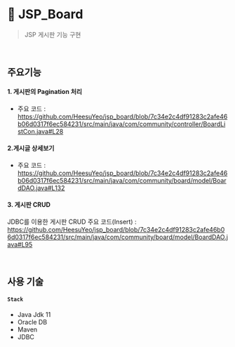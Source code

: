 # :pushpin: JSP_Board

> JSP 게시판 기능 구현
  
</br>

## 주요기능
#### 1. 게시판의 Pagination 처리

 - 주요 코드 :  https://github.com/HeesuYeo/jsp_board/blob/7c34e2c4df91283c2afe46b06d0317f6ec584231/src/main/java/com/community/controller/BoardListCon.java#L28

#### 2.게시글 상세보기

  - 주요 코드 : https://github.com/HeesuYeo/jsp_board/blob/7c34e2c4df91283c2afe46b06d0317f6ec584231/src/main/java/com/community/board/model/BoardDAO.java#L132
    
#### 3. 게시판 CRUD

JDBC를 이용한 게시판 CRUD 주요 코드(Insert) : https://github.com/HeesuYeo/jsp_board/blob/7c34e2c4df91283c2afe46b06d0317f6ec584231/src/main/java/com/community/board/model/BoardDAO.java#L95

</br>

## 사용 기술
#### `Stack`
  - Java Jdk 11
  - Oracle DB
  - Maven
  - JDBC
</br>
